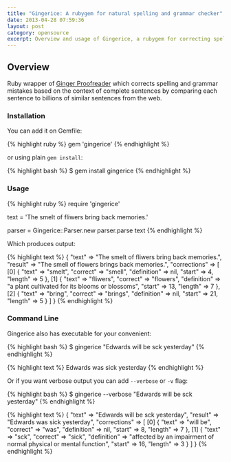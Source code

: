 ```yaml
---
title: "Gingerice: A rubygem for natural spelling and grammar checker"
date: 2013-04-28 07:59:36
layout: post
category: opensource
excerpt: Overview and usage of Gingerice, a rubygem for correcting spelling and grammar mistakes based on the context of complete sentences.
---
```


## Overview

Ruby wrapper of [Ginger Proofreader](http://www.gingersoftware.com/) which corrects spelling and grammar mistakes based on the context of complete sentences by comparing each sentence to billions of similar sentences from the web.

### Installation

You can add it on Gemfile:

{% highlight ruby %}
gem 'gingerice'
{% endhighlight %}

or using plain `gem install`:

{% highlight bash %}
$ gem install gingerice
{% endhighlight %}


### Usage

{% highlight ruby %}
require 'gingerice'

text = 'The smelt of fliwers bring back memories.'

parser = Gingerice::Parser.new
parser.parse text
{% endhighlight %}

Which produces output:

{% highlight text %}
{
           "text" => "The smelt of fliwers bring back memories.",
         "result" => "The smell of flowers brings back memories.",
    "corrections" => [
        [0] {
                  "text" => "smelt",
               "correct" => "smell",
            "definition" => nil,
                 "start" => 4,
                "length" => 5
        },
        [1] {
                  "text" => "fliwers",
               "correct" => "flowers",
            "definition" => "a plant cultivated for its blooms or blossoms",
                 "start" => 13,
                "length" => 7
        },
        [2] {
                  "text" => "bring",
               "correct" => "brings",
            "definition" => nil,
                 "start" => 21,
                "length" => 5
        }
    ]
}
{% endhighlight %}

### Command Line

Gingerice also has executable for your convenient:

{% highlight bash %}
$ gingerice "Edwards will be sck yesterday"
{% endhighlight %}

{% highlight text %}
Edwards was sick yesterday
{% endhighlight %}

Or if you want verbose output you can add `--verbose` or `-v` flag:

{% highlight bash %}
$ gingerice --verbose "Edwards will be sck yesterday"
{% endhighlight %}

{% highlight text %}
{
           "text" => "Edwards will be sck yesterday",
         "result" => "Edwards was sick yesterday",
    "corrections" => [
        [0] {
                  "text" => "will be",
               "correct" => "was",
            "definition" => nil,
                 "start" => 8,
                "length" => 7
        },
        [1] {
                  "text" => "sck",
               "correct" => "sick",
            "definition" => "affected by an impairment of normal physical or mental function",
                 "start" => 16,
                "length" => 3
        }
    ]
}
{% endhighlight %}

